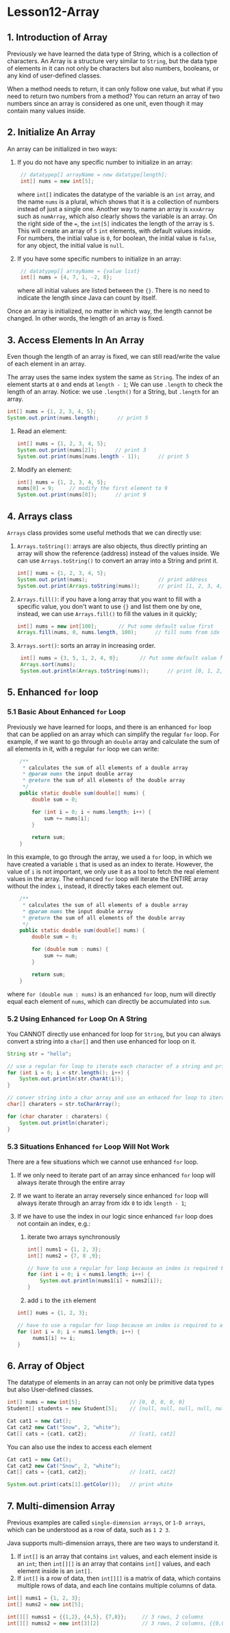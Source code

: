 # Lesson12-Array

## 1. Introduction of Array

Previously we have learned the data type of String, which is a collection of characters. An Array is a structure very similar to `String`, but the data type of elements in it can not only be characters but also numbers, booleans, or any kind of user-defined classes.

When a method needs to return, it can only follow one value, but what if you need to return two numbers from a method? You can return an array of two numbers since an array is considered as one unit, even though it may contain many values inside.

## 2. Initialize An Array

An array can be initialized in two ways:

1. If you do not have any specific number to initialize in an array:

   ```java
    // datatypep[] arrayName = new datatype[length];
    int[] nums = new int[5];
   ```

    where `int[]` indicates the datatype of the variable is an `int` array, and the name `nums` is a plural, which shows that it is a collection of numbers instead of just a single one. Another way to name an array is `xxxArray` such as `numArray`, which also clearly shows the variable is an array. On the right side of the `=`, the `int[5]` indicates the length of the array is `5`. This will create an array of `5` `int` elements, with default values inside. For numbers, the initial value is `0`, for boolean, the initial value is `false`, for any object, the initial value is `null`.

2. If you have some specific numbers to initialize in an array:

   ```java
    // datatypep[] arrayName = {value list}
    int[] nums = {4, 7, 1, -2, 8};
   ```

    where all initial values are listed between the `{}`. There is no need to indicate the length since Java can count by itself.

Once an array is initialized, no matter in which way, the length cannot be changed. In other words, the length of an array is fixed.

## 3. Access Elements In An Array

Even though the length of an array is fixed, we can still read/write the value of each element in an array.

The array uses the same index system the same as `String`. The index of an element starts at `0` and ends at `length - 1`; We can use `.length` to check the length of an array.
Notice: we use `.length()` for a String, but `.length` for an array.

```java
int[] nums = {1, 2, 3, 4, 5};
System.out.print(nums.length);      // print 5
```

1. Read an element:

   ```java
   int[] nums = {1, 2, 3, 4, 5};
   System.out.print(nums[2]);      // print 3
   System.out.print(nums[nums.length - 1]);      // print 5
   ```

2. Modify an element:

   ```java
   int[] nums = {1, 2, 3, 4, 5};
   nums[0] = 9;     // modify the first element to 9
   System.out.print(nums[0]);      // print 9
   ```

## 4. Arrays class

`Arrays` class provides some useful methods that we can directly use:

1. `Arrays.toString()`: arrays are also objects, thus directly printing an array will show the reference (address) instead of the values inside. We can use `Arrays.toString()` to convert an array into a String and print it.

   ```java
   int[] nums = {1, 2, 3, 4, 5};
   System.out.print(nums);                       // print address
   System.out.print(Arrays.toString(nums));      // print [1, 2, 3, 4, 5]
   ```

2. `Arrays.fill()`: if you have a long array that you want to fill with a specific value, you don't want to use `{}` and list them one by one, instead, we can use `Arrays.fill()` to fill the values in it quickly;

   ```java
   int[] nums = new int[100];       // Put some default value first
   Arrays.fill(nums, 0, nums.length, 100);      // fill nums from idx 0 to 99 with value 100
   ```

3. `Arrays.sort()`: sorts an array in increasing order.

   ```java
    int[] nums = {3, 5, 1, 2, 4, 0};       // Put some default value first
    Arrays.sort(nums);
    System.out.println(Arrays.toString(nums));      // print [0, 1, 2, 3, 4, 5]
   ```

## 5. Enhanced `for` loop

### 5.1 Basic About Enhanced `for` Loop

Previously we have learned for loops, and there is an enhanced `for` loop that can be applied on an array which can simplify the regular `for` loop. For example, if we want to go through an `double` array and calculate the sum of all elements in it, with a regular `for` loop we can write:

```java
    /**
     * calculates the sum of all elements of a double array
     * @param nums the input double array
     * @return the sum of all elements of the double array
     */
    public static double sum(double[] nums) {
        double sum = 0;

        for (int i = 0; i < nums.length; i++) {
            sum += nums[i];
        }
        
        return sum;
    }
```

In this example, to go through the array, we used a `for` loop, in which we have created a variable `i` that is used as an index to iterate. However, the value of `i` is not important, we only use it as a tool to fetch the real element values in the array. The enhanced `for` loop will iterate the ENTIRE array without the index `i`, instead, it directly takes each element out.

```java
    /**
     * calculates the sum of all elements of a double array
     * @param nums the input double array
     * @return the sum of all elements of the double array
     */
    public static double sum(double[] nums) {
        double sum = 0;

        for (double num : nums) {
            sum += num;
        }

        return sum;
    }
```

where `for (double num : nums)` is an enhanced `for` loop, num will directly equal each element of `nums`, which can directly be accumulated into `sum`.

### 5.2 Using Enhanced `for` Loop On A String

You CANNOT directly use enhanced for loop for `String`, but you can always convert a string into a `char[]` and then use enhanced for loop on it.

```java
String str = "hello";

// use a regular for loop to iterate each character of a string and print it
for (int i = 0; i < str.length(); i++) {
    System.out.println(str.charAt(i));      
}

// conver string into a char array and use an enhaced for loop to iterate through it
char[] charaters = str.toCharArray();

for (char charater : charaters) {
    System.out.println(charater);
}
```

### 5.3 Situations Enhanced `for` Loop Will Not Work

There are a few situations which we cannot use enhanced `for` loop.

1. If we only need to iterate part of an array since enhanced `for` loop will always iterate through the entire array
2. If we want to iterate an array reversely since enhanced `for` loop will always iterate through an array from idx `0` to idx `length - 1`;
3. If we have to use the index in our logic since enhanced `for` loop does not contain an index, e.g.:
   1. iterate two arrays synchronously

        ```java
        int[] nums1 = {1, 2, 3};
        int[] nums2 = {7, 8 ,9};

        // have to use a regular for loop because an index is required to synchroize two arries
        for (int i = 0; i < nums1.length; i++) {
            System.out.println(nums1[i] + nums2[i]);
        }
        ```  

   2. add `i` to the `ith` element

   ```java
   int[] nums = {1, 2, 3};

   // have to use a regular for loop because an index is required to added to each element
   for (int i = 0; i < nums1.length; i++) {
        nums1[i] += i;
   }
   ```

## 6. Array of Object

The datatype of elements in an array can not only be primitive data types but also User-defined classes.

```java
int[] nums = new int[5];                // [0, 0, 0, 0, 0]
Student[] students = new Student[5];    // [null, null, null, null, null]

Cat cat1 = new Cat();
Cat cat2 new Cat("Snow", 2, "white");
Cat[] cats = {cat1, cat2};              // [cat1, cat2]
```

You can also use the index to access each element

```java
Cat cat1 = new Cat();
Cat cat2 new Cat("Snow", 2, "white");
Cat[] cats = {cat1, cat2};              // [cat1, cat2]

System.out.print(cats[1].getColor());   // print white
```

## 7. Multi-dimension Array

Previous examples are called `single-dimension arrays`, or `1-D arrays`, which can be understood as a row of data, such as `1 2 3`.

Java supports multi-dimension arrays, there are two ways to understand it.

1. If `int[]` is an array that contains `int` values, and each element inside is an `int`; then `int[][]` is an array that contains `int[]` values, and each element inside is an `int[]`.
2. If `int[]` is a row of data, then `int[][]` is a matrix of data, which contains multiple rows of data, and each line contains multiple columns of data.

```java
int[] nums1 = {1, 2, 3};
int[] nums2 = new int[5];

int[][] numss1 = {{1,2}, {4,5}, {7,8}};     // 3 rows, 2 columns
int[][] numss2 = new int[3][2]              // 3 rows, 2 columns, {{0,0},{0,0},{0,0}}
```
